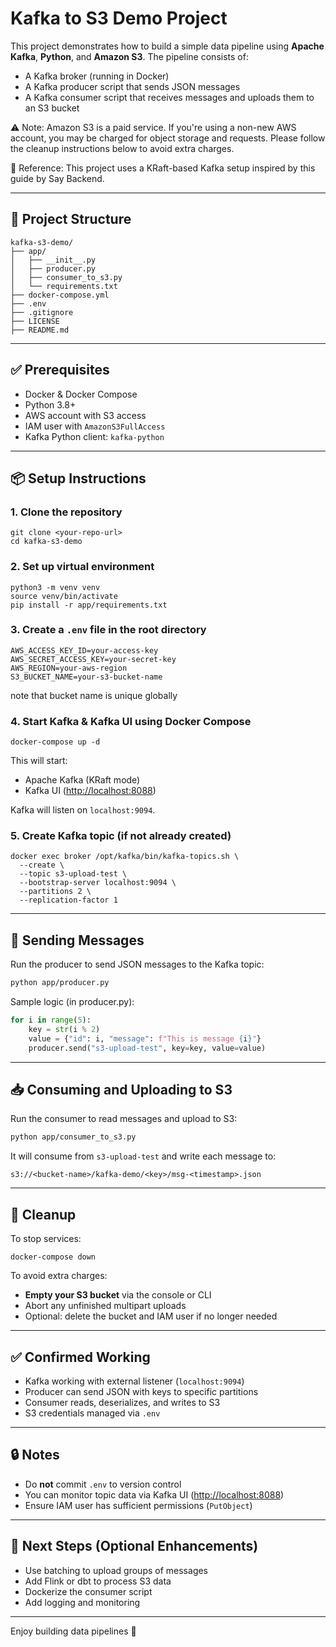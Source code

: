 # Kafka to S3 Demo Project

This project demonstrates how to build a simple data pipeline using **Apache Kafka**, **Python**, and **Amazon S3**. The pipeline consists of:

* A Kafka broker (running in Docker)
* A Kafka producer script that sends JSON messages
* A Kafka consumer script that receives messages and uploads them to an S3 bucket

⚠️ Note: Amazon S3 is a paid service. If you're using a non-new AWS account, you may be charged for object storage and requests. Please follow the cleanup instructions below to avoid extra charges.

🔗 Reference: This project uses a KRaft-based Kafka setup inspired by this guide by Say Backend.

---

## 🔧 Project Structure

```
kafka-s3-demo/
├── app/
│   ├── __init__.py
│   ├── producer.py
│   ├── consumer_to_s3.py
│   └── requirements.txt
├── docker-compose.yml
├── .env
├── .gitignore
├── LICENSE
├── README.md
```

---

## ✅ Prerequisites

* Docker & Docker Compose
* Python 3.8+
* AWS account with S3 access
* IAM user with `AmazonS3FullAccess`
* Kafka Python client: `kafka-python`

---

## 📦 Setup Instructions

### 1. Clone the repository

```
git clone <your-repo-url>
cd kafka-s3-demo
```

### 2. Set up virtual environment

```
python3 -m venv venv
source venv/bin/activate
pip install -r app/requirements.txt
```

### 3. Create a `.env` file in the root directory

```env
AWS_ACCESS_KEY_ID=your-access-key
AWS_SECRET_ACCESS_KEY=your-secret-key
AWS_REGION=your-aws-region
S3_BUCKET_NAME=your-s3-bucket-name 
```
note that bucket name is unique globally

### 4. Start Kafka & Kafka UI using Docker Compose

```
docker-compose up -d
```

This will start:

* Apache Kafka (KRaft mode)
* Kafka UI ([http://localhost:8088](http://localhost:8088))

Kafka will listen on `localhost:9094`.

### 5. Create Kafka topic (if not already created)

```
docker exec broker /opt/kafka/bin/kafka-topics.sh \
  --create \
  --topic s3-upload-test \
  --bootstrap-server localhost:9094 \
  --partitions 2 \
  --replication-factor 1
```

---

## 📨 Sending Messages

Run the producer to send JSON messages to the Kafka topic:

```bash
python app/producer.py
```

Sample logic (in producer.py):

```python
for i in range(5):
    key = str(i % 2)
    value = {"id": i, "message": f"This is message {i}"}
    producer.send("s3-upload-test", key=key, value=value)
```

---

## 📥 Consuming and Uploading to S3

Run the consumer to read messages and upload to S3:

```bash
python app/consumer_to_s3.py
```

It will consume from `s3-upload-test` and write each message to:

```
s3://<bucket-name>/kafka-demo/<key>/msg-<timestamp>.json
```

---

## 🧹 Cleanup

To stop services:

```
docker-compose down
```

To avoid extra charges:

* **Empty your S3 bucket** via the console or CLI
* Abort any unfinished multipart uploads
* Optional: delete the bucket and IAM user if no longer needed


---

## ✅ Confirmed Working

* Kafka working with external listener (`localhost:9094`)
* Producer can send JSON with keys to specific partitions
* Consumer reads, deserializes, and writes to S3
* S3 credentials managed via `.env`

---

## 🔒 Notes

* Do **not** commit `.env` to version control
* You can monitor topic data via Kafka UI ([http://localhost:8088](http://localhost:8088))
* Ensure IAM user has sufficient permissions (`PutObject`)

---

## 🔁 Next Steps (Optional Enhancements)

* Use batching to upload groups of messages
* Add Flink or dbt to process S3 data
* Dockerize the consumer script
* Add logging and monitoring

---

Enjoy building data pipelines 🚀
